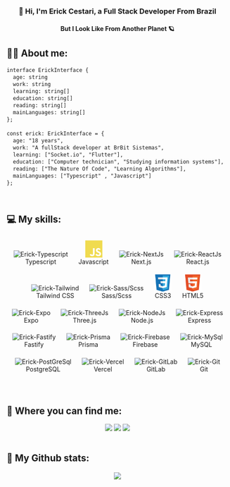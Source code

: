 <div align="center">
  <h3>
    👋 Hi, I'm Erick Cestari, a Full Stack Developer From Brazil
  </h3>
   <h4>But I Look Like From Another Planet 🪐</h4>
</div>

## **🕵️‍♂️ About me:**
```TS
interface ErickInterface {
  age: string
  work: string
  learning: string[]
  education: string[]
  reading: string[]
  mainLanguages: string[]
};

const erick: ErickInterface = {
  age: "18 years",
  work: "A fullStack developer at BrBit Sistemas",
  learning: ["Socket.io", "Flutter"],
  education: ["Computer technician", "Studying information systems"],
  reading: ["The Nature Of Code", "Learning Algorithms"],
  mainLanguages: ["Typescript" , "Javascript"]
};
```
<br>

## **💻 My skills:**
<div style="display: inline_block" align="center">
  <!-- TypeScript -->
  <div style="display: inline-block; margin: 10px;">
    <img align="center" alt="Erick-Typescript" height="40" width="40" src="https://cdn.jsdelivr.net/gh/devicons/devicon/icons/typescript/typescript-original.svg"/>
    <br>Typescript
  </div>
  <!-- JavaScript -->
  <div style="display: inline-block; margin: 10px;">
    <img align="center" alt="Erick-Js" height="40" width="40" src="https://raw.githubusercontent.com/devicons/devicon/master/icons/javascript/javascript-plain.svg">
    <br>Javascript
  </div>
  <!-- Next.js -->
  <div style="display: inline-block; margin: 10px;">
    <img align="center" alt="Erick-NextJs" height="40" width="40" src="https://cdn.jsdelivr.net/gh/devicons/devicon/icons/nextjs/nextjs-original.svg"/>
    <br>Next.js
  </div>
  <!-- React.js -->
  <div style="display: inline-block; margin: 10px;">
    <img align="center" alt="Erick-ReactJs" height="40" width="40" src="https://cdn.jsdelivr.net/gh/devicons/devicon/icons/react/react-original.svg"/>
    <br>React.js
  </div>
  <!-- Tailwind CSS -->
  <div style="display: inline-block; margin: 10px;">
    <img align="center" alt="Erick-Tailwind" height="40" width="40" src="https://cdn.jsdelivr.net/gh/devicons/devicon/icons/tailwindcss/tailwindcss-plain.svg">
    <br>Tailwind CSS
  </div>
  <!-- Sass/Scss -->
  <div style="display: inline-block; margin: 10px;">
    <img align="center" alt="Erick-Sass/Scss" height="40" width="40" src="https://cdn.jsdelivr.net/gh/devicons/devicon/icons/sass/sass-original.svg">
    <br>Sass/Scss
  </div>
  <!-- CSS3 -->
  <div style="display: inline-block; margin: 10px;">
    <img align="center" alt="Erick-CSS" height="40" width="40" src="https://raw.githubusercontent.com/devicons/devicon/master/icons/css3/css3-original.svg">
    <br>CSS3
  </div>
  <!-- HTML5 -->
  <div style="display: inline-block; margin: 10px;">
    <img align="center" alt="Erick-HTML" height="40" width="40" src="https://raw.githubusercontent.com/devicons/devicon/master/icons/html5/html5-original.svg">
    <br>HTML5
  </div>
  <!-- Expo -->
  <div style="display: inline-block; margin: 10px;">
    <img align="center" alt="Erick-Expo" height="40" width="40" src="https://seeklogo.com/images/E/expo-logo-01BB2BCFC3-seeklogo.com.png"/>
    <br>Expo
  </div>
  <!-- Three.js -->
  <div style="display: inline-block; margin: 10px;">
    <img align="center" alt="Erick-ThreeJs" height="40" width="40" src="https://cdn.jsdelivr.net/gh/devicons/devicon/icons/threejs/threejs-original.svg"/>
    <br>Three.js
  </div>
  <!-- Node.js -->
  <div style="display: inline-block; margin: 10px;">
    <img align="center" alt="Erick-NodeJs" height="40" width="40" src="https://cdn.jsdelivr.net/gh/devicons/devicon/icons/nodejs/nodejs-original.svg"/>
    <br>Node.js
  </div>
  <!-- Express -->
  <div style="display: inline-block; margin: 10px;">
    <img align="center" alt="Erick-Express" height="40" width="40" src="https://cdn.jsdelivr.net/gh/devicons/devicon/icons/express/express-original.svg"/>
    <br>Express
  </div>
  <!-- Fastify -->
  <div style="display: inline-block; margin: 10px;">
    <img align="center" alt="Erick-Fastify" height="40" width="40" src="https://www.svgrepo.com/show/353729/fastify-icon.svg"/>
    <br>Fastify
  </div>
  <!-- Prisma -->
  <div style="display: inline-block; margin: 10px;">
    <img align="center" alt="Erick-Prisma" height="40" width="40" src="https://cdn.icon-icons.com/icons2/2107/PNG/512/file_type_light_prisma_icon_130444.png"/>
    <br>Prisma
  </div>
  <!-- Firebase -->
  <div style="display: inline-block; margin: 10px;">
    <img align="center" alt="Erick-Firebase" height="40" width="40" src="https://cdn.jsdelivr.net/gh/devicons/devicon/icons/firebase/firebase-plain.svg"/>
    <br>Firebase
  </div>
  <!-- MySQL -->
  <div style="display: inline-block; margin: 10px;">
    <img align="center" alt="Erick-MySql" height="40" width="40" src="https://cdn.jsdelivr.net/gh/devicons/devicon/icons/mysql/mysql-original.svg"/>
    <br>MySQL
  </div>
  <!-- PostgreSQL -->
  <div style="display: inline-block; margin: 10px;">
    <img align="center" alt="Erick-PostGreSql" height="40" width="40" src="https://cdn.jsdelivr.net/gh/devicons/devicon/icons/postgresql/postgresql-original.svg"/>
    <br>PostgreSQL
  </div>
  <!-- Vercel -->
  <div style="display: inline-block; margin: 10px;">
    <img align="center" alt="Erick-Vercel" height="40" width="40" src="https://www.svgrepo.com/show/361653/vercel-logo.svg"/>
    <br>Vercel
  </div>
  <!-- GitLab -->
  <div style="display: inline-block; margin: 10px;">
    <img align="center" alt="Erick-GitLab" height="40" width="40" src="https://about.gitlab.com/images/press/press-kit-icon.svg"/>
    <br>GitLab
  </div>
  <!-- Git -->
  <div style="display: inline-block; margin: 10px;">
    <img align="center" alt="Erick-Git" height="40" width="40" src="https://cdn.jsdelivr.net/gh/devicons/devicon/icons/git/git-original.svg">
    <br>Git
  </div>
</div>
<br>
<br>

## 🔎 Where you can find me:
<div align="center"> 
  <a href="https://instagram.com/erick_cestari" target="_blank"><img src="https://img.shields.io/badge/-Instagram-%23E4405F?style=for-the-badge&logo=instagram&logoColor=white" target="_blank"></a>
  <a href = "mailto:erickcestari03@gmail.com"><img src="https://img.shields.io/badge/-Gmail-%23333?style=for-the-badge&logo=gmail&logoColor=white" target="_blank"></a>
  <a href="https://www.linkedin.com/in/erick-cestari/" target="_blank"><img src="https://img.shields.io/badge/-LinkedIn-%230077B5?style=for-the-badge&logo=linkedin&logoColor=white" target="_blank"></a> 
</div>
<br>

## 🐲 My Github stats:

<div align="center">
   <img align="center" src="https://simple-github-stats.vercel.app/?user=erickcestari&date=02/01/2020" />
</div>



